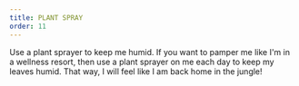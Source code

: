 ```yaml
---
title: PLANT SPRAY
order: 11
---
```


Use a plant sprayer to keep me humid. If you want to pamper me like I'm in a wellness resort, then use a plant sprayer on me each day to keep my leaves humid. That way, I will feel like I am back home in the jungle\!
